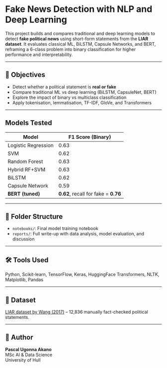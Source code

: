 # Fake News Detection with NLP and Deep Learning

This project builds and compares traditional and deep learning models to detect **fake political news** using short-form statements from the **LIAR dataset**. It evaluates classical ML, BiLSTM, Capsule Networks, and BERT, reframing a 6-class problem into binary classification for higher performance and interpretability.

---

## 📌 Objectives
- Detect whether a political statement is **real or fake**
- Compare traditional ML vs deep learning (BiLSTM, CapsuleNet, BERT)
- Explore the impact of binary vs multiclass classification
- Apply tokenisation, lemmatisation, TF-IDF, GloVe, and Transformers

---

## Models Tested

| Model                | F1 Score (Binary) |
|---------------------|------------------|
| Logistic Regression | 0.63             |
| SVM                 | 0.62             |
| Random Forest       | 0.63             |
| Hybrid RF+SVM       | 0.63             |
| BiLSTM              | 0.62             |
| Capsule Network     | 0.59             |
| **BERT (tuned)**    | **0.62**, recall for fake = **0.76**

---

## 📁 Folder Structure
- `notebooks/`: Final model training notebook
- `reports/`: Full write-up with data analysis, model evaluation, and discussion

---

## 🛠️ Tools Used
Python, Scikit-learn, TensorFlow, Keras, HuggingFace Transformers, NLTK, Matplotlib, Pandas

---

## 📂 Dataset
[LIAR dataset by Wang (2017)](https://www.cs.ucsb.edu/~william/data/liar_dataset.zip) – 12,836 manually fact-checked political statements.

---

## 👤 Author
**Pascal Ugonna Akano**  
MSc AI & Data Science  
University of Hull

